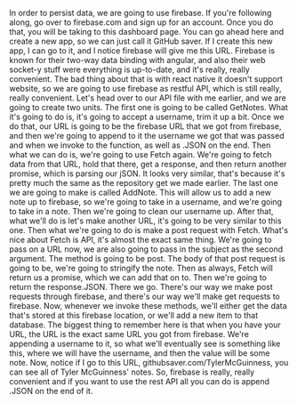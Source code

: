 In order to persist data, we are going to use firebase. If you're following along, go over to firebase.com and sign up for an account. Once you do that, you will be taking to this dashboard page. You can go ahead here and create a new app, so we can just call it GitHub saver.
If I create this new app, I can go to it, and I notice firebase will give me this URL.
Firebase is known for their two-way data binding with angular, and also their web socket-y stuff were everything is up-to-date, and it's really, really convenient.
The bad thing about that is with react native it doesn't support website, so we are going to use firebase as restful API, which is still really, really convenient.
Let's head over to our API file with me earlier, and we are going to create two units. The first one is going to be called GetNotes. What it's going to do is, it's going to accept a username, trim it up a bit.
Once we do that, our URL is going to be the firebase URL that we got from firebase, and then we're going to append to it the username we got that was passed and when we invoke to the function, as well as .JSON on the end.
Then what we can do is, we're going to use Fetch again. We're going to fetch data from that URL, hold that there, get a response, and then return another promise, which is parsing our jSON. It looks very similar, that's because it's pretty much the same as the repository get we made earlier.
The last one we are going to make is called AddNote. This will allow us to add a new note up to firebase, so we're going to take in a username, and we're going to take in a note. Then we're going to clean our username up.
After that, what we'll do is let's make another URL, it's going to be very similar to this one. Then what we're going to do is make a post request with Fetch.
What's nice about Fetch is API, it's almost the exact same thing. We're going to pass on a URL now, we are also going to pass in the subject as the second argument. The method is going to be post. The body of that post request is going to be, we're going to stringify the note.
Then as always, Fetch will return us a promise, which we can add that on to. Then we're going to return the response.JSON. There we go. There's our way we make post requests through firebase, and there's our way we'll make get requests to firebase.
Now, whenever we invoke these methods, we'll either get the data that's stored at this firebase location, or we'll add a new item to that database.
The biggest thing to remember here is that when you have your URL, the URL is the exact same URL you got from firebase. We're appending a username to it, so what we'll eventually see is something like this, where we will have the username, and then the value will be some note.
Now, notice if I go to this URL, githubsaver.com/TylerMcGuinness, you can see all of Tyler McGuinness' notes. So, firebase is really, really convenient and if you want to use the rest API all you can do is append .JSON on the end of it.